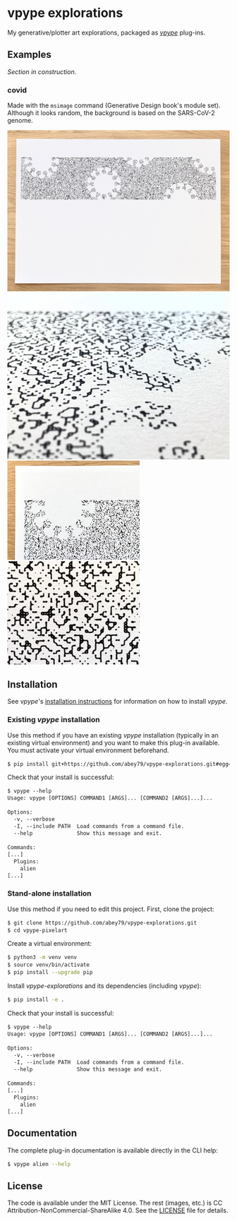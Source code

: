 # vpype explorations

My generative/plotter art explorations, packaged as [_vpype_](https://github.com/abey79/vpype) plug-ins.


## Examples

_Section in construction._

### covid

Made with the `msimage` command (Generative Design book's module set). Although it looks random, the background is
based on the SARS-CoV-2 genome.

<img src="examples/covid/1.jpg" width="600px" />

<img src="examples/covid/2.jpg" width="600px" />

<img src="examples/covid/3.jpg" width="300px" />
<img src="examples/covid/4.jpg" width="300px" />


## Installation

See _vpype_'s [installation instructions](https://github.com/abey79/vpype/blob/master/INSTALL.md) for information on how
to install _vpype_.


### Existing _vpype_ installation

Use this method if you have an existing _vpype_ installation (typically in an existing virtual environment) and you
want to make this plug-in available. You must activate your virtual environment beforehand.

```bash
$ pip install git+https://github.com/abey79/vpype-explorations.git#egg=vpype-explorations
```

Check that your install is successful:

```
$ vpype --help
Usage: vpype [OPTIONS] COMMAND1 [ARGS]... [COMMAND2 [ARGS]...]...

Options:
  -v, --verbose
  -I, --include PATH  Load commands from a command file.
  --help              Show this message and exit.

Commands:
[...]
  Plugins:
    alien
[...]
```

### Stand-alone installation

Use this method if you need to edit this project. First, clone the project:

```bash
$ git clone https://github.com/abey79/vpype-explorations.git
$ cd vpype-pixelart
```

Create a virtual environment:

```bash
$ python3 -m venv venv
$ source venv/bin/activate
$ pip install --upgrade pip
```

Install _vpype-explorations_ and its dependencies (including _vpype_):

```bash
$ pip install -e .
```

Check that your install is successful:

```
$ vpype --help
Usage: vpype [OPTIONS] COMMAND1 [ARGS]... [COMMAND2 [ARGS]...]...

Options:
  -v, --verbose
  -I, --include PATH  Load commands from a command file.
  --help              Show this message and exit.

Commands:
[...]
  Plugins:
    alien
[...]
```


## Documentation

The complete plug-in documentation is available directly in the CLI help:

```bash
$ vpype alien --help
```


## License

The code is available under the MIT License. The rest (images, etc.) is CC Attribution-NonCommercial-ShareAlike 4.0.
See the [LICENSE](LICENSE) file for details.